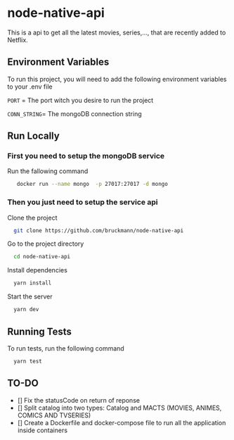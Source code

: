 # node-native-api

This is a api to get all the latest movies, series,..., that are recently added to Netflix.


## Environment Variables

To run this project, you will need to add the following environment variables to your .env file

`PORT` = The port witch you desire to run the project 

`CONN_STRING`= The mongoDB connection string


## Run Locally

### First you need to setup the mongoDB service


Run the fallowing command

```bash
   docker run --name mongo  -p 27017:27017 -d mongo
```

### Then you just need to setup the service api

Clone the project

```bash
  git clone https://github.com/bruckmann/node-native-api
```

Go to the project directory

```bash
  cd node-native-api
```

Install dependencies

```bash
  yarn install
```

Start the server

```bash
  yarn dev
```
## Running Tests

To run tests, run the following command

```bash
  yarn test
```

## TO-DO

- [] Fix the statusCode on return of reponse
- [] Split catalog into two types: Catalog and MACTS (MOVIES, ANIMES, COMICS AND TVSERIES) 
- [] Create a Dockerfile and docker-compose file to run all the application inside containers
